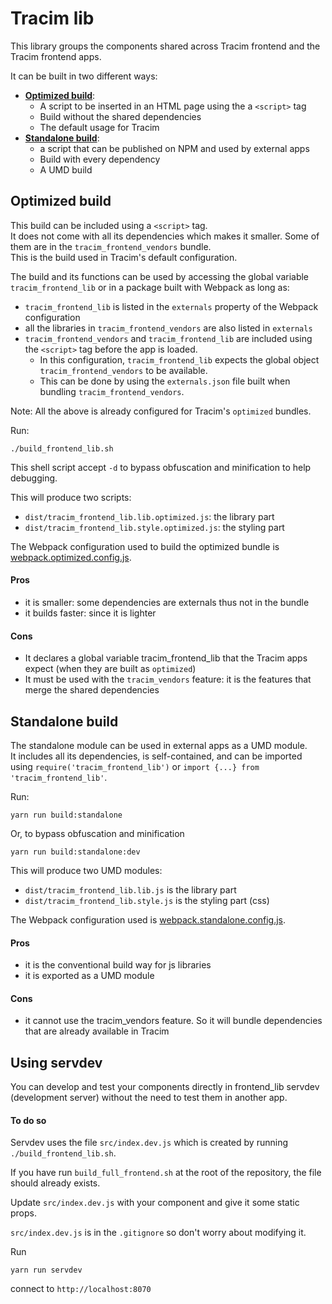 Tracim lib
==========

This library groups the components shared across Tracim frontend and the Tracim frontend apps.

It can be built in two different ways:

- [**Optimized build**](#optimized-build):
  - A script to be inserted in an HTML page using the a `<script>` tag
  - Build without the shared dependencies
  - The default usage for Tracim
- [**Standalone build**](#standalone-build):
  - a script that can be published on NPM and used by external apps
  - Build with every dependency
  - A UMD build

## Optimized build

This build can be included using a `<script>` tag.  
It does not come with all its dependencies which makes it smaller.
Some of them are in the `tracim_frontend_vendors` bundle.  
This is the build used in Tracim's default configuration.

The build and its functions can be used by accessing the global variable `tracim_frontend_lib` or in a package built with Webpack as long as:

- `tracim_frontend_lib` is listed in the `externals` property of the Webpack configuration
- all the libraries in `tracim_frontend_vendors` are also listed in `externals`
- `tracim_frontend_vendors` and `tracim_frontend_lib` are included using the `<script>` tag before the app is loaded.
  - In this configuration, `tracim_frontend_lib` expects the global object `tracim_frontend_vendors` to be available.
  - This can be done by using the `externals.json` file built when bundling `tracim_frontend_vendors`.

Note: All the above is already configured for Tracim's `optimized` bundles.

Run:

    ./build_frontend_lib.sh

This shell script accept `-d` to bypass obfuscation and minification to help debugging.

This will produce two scripts:
- `dist/tracim_frontend_lib.lib.optimized.js`: the library part
- `dist/tracim_frontend_lib.style.optimized.js`: the styling part

The Webpack configuration used to build the optimized bundle is [webpack.optimized.config.js](./webpack.optimized.config.js).

#### Pros
- it is smaller: some dependencies are externals thus not in the bundle
- it builds faster: since it is lighter

#### Cons
- It declares a global variable tracim_frontend_lib that the Tracim apps expect (when they are built as `optimized`)
- It must be used with the `tracim_vendors` feature: it is the features that merge the shared dependencies

## Standalone build

The standalone module can be used in external apps as a UMD module.  
It includes all its dependencies, is self-contained, and can be imported using
`require('tracim_frontend_lib')` or `import {...} from 'tracim_frontend_lib'`.

Run:

    yarn run build:standalone

Or, to bypass obfuscation and minification

    yarn run build:standalone:dev

This will produce two UMD modules:
- `dist/tracim_frontend_lib.lib.js` is the library part
- `dist/tracim_frontend_lib.style.js` is the styling part (css)

The Webpack configuration used is [webpack.standalone.config.js](./webpack.standalone.config.js).

#### Pros
- it is the conventional build way for js libraries
- it is exported as a UMD module

#### Cons
- it cannot use the tracim_vendors feature. So it will bundle dependencies that are already available in Tracim


## Using servdev

You can develop and test your components directly in frontend_lib servdev (development server) without the need to test
them in another app.

#### To do so

Servdev uses the file `src/index.dev.js` which is created by running `./build_frontend_lib.sh`.

If you have run `build_full_frontend.sh` at the root of the repository, the file should already exists.

Update `src/index.dev.js` with your component and give it some static props.

`src/index.dev.js` is in the `.gitignore` so don't worry about modifying it.

Run

    yarn run servdev

connect to `http://localhost:8070`

